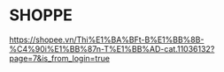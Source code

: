 # SHOPPE
https://shopee.vn/Thi%E1%BA%BFt-B%E1%BB%8B-%C4%90i%E1%BB%87n-T%E1%BB%AD-cat.11036132?page=7&is_from_login=true
